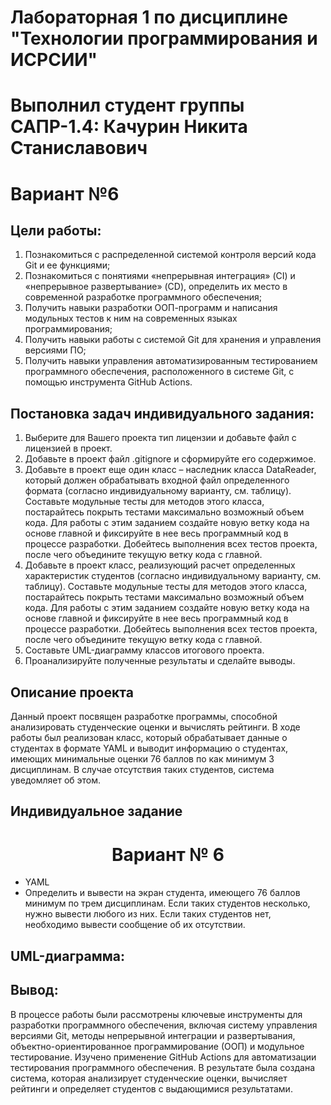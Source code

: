 # Лабораторная 1 по дисциплине "Технологии программирования и ИСРСИИ" 
# Выполнил студент группы САПР-1.4: Качурин Никита Станиславович
# Вариант №6  

## Цели работы:
1. Познакомиться c распределенной системой контроля версий кода Git и ее функциями;
2. Познакомиться с понятиями «непрерывная интеграция» (CI) и «непрерывное развертывание»
(CD), определить их место в современной разработке программного обеспечения;
3. Получить навыки разработки ООП-программ и написания модульных тестов к ним на
современных языках программирования;
4. Получить навыки работы с системой Git для хранения и управления версиями ПО;
5. Получить навыки управления автоматизированным тестированием программного обеспечения,
расположенного в системе Git, с помощью инструмента GitHub Actions.

## Постановка задач индивидуального задания:

1. Выберите для Вашего проекта тип лицензии и добавьте файл с лицензией в проект.
2. Добавьте в проект файл .gitignore и сформируйте его содержимое.
3. Добавьте в проект еще один класс – наследник класса DataReader, который должен
обрабатывать входной файл определенного формата (согласно индивидуальному варианту, см. 
таблицу). Составьте модульные тесты для методов этого класса, постарайтесь покрыть тестами 
максимально возможный объем кода. Для работы с этим заданием создайте новую ветку кода на основе 
главной и фиксируйте в нее весь программный код в процессе разработки. Добейтесь выполнения всех 
тестов проекта, после чего объедините текущую ветку кода с главной.
4. Добавьте в проект класс, реализующий расчет определенных характеристик студентов 
(согласно индивидуальному варианту, см. таблицу). Составьте модульные тесты для методов этого 
класса, постарайтесь покрыть тестами максимально возможный объем кода. Для работы с этим 
заданием создайте новую ветку кода на основе главной и фиксируйте в нее весь программный код в 
процессе разработки. Добейтесь выполнения всех тестов проекта, после чего объедините текущую 
ветку кода с главной.
5. Составьте UML-диаграмму классов итогового проекта.
6. Проанализируйте полученные результаты и сделайте выводы.

## Описание проекта
Данный проект посвящен разработке программы, способной анализировать студенческие оценки и вычислять рейтинги. 
В ходе работы был реализован класс, который обрабатывает данные о студентах в формате YAML и выводит информацию о студентах, имеющих минимальные оценки 76 баллов по как минимум 3 дисциплинам. 
В случае отсутствия таких студентов, система уведомляет об этом.

## Индивидуальное задание 

<h1 align="center">Вариант № 6</h1>

- YAML
- Определить и вывести на экран студента, имеющего 76 
баллов минимум по трем дисциплинам. Если таких 
студентов несколько, нужно вывести любого из них. Если 
таких студентов нет, необходимо вывести сообщение об 
их отсутствии.


## UML-диаграмма:


## Вывод:

В процессе работы были рассмотрены ключевые инструменты для разработки программного обеспечения, включая систему управления версиями Git, методы непрерывной интеграции и развертывания, объектно-ориентированное программирование (ООП) и модульное тестирование. Изучено применение GitHub Actions для автоматизации тестирования программного обеспечения. В результате была создана система, которая анализирует студенческие оценки, вычисляет рейтинги и определяет студентов с выдающимися результатами.
